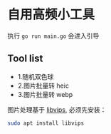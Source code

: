 # 自用高频小工具

执行 `go run main.go` 会进入引导

## Tool list

- 1.随机双色球
- 2.图片批量转 heic
- 3.图片批量转 webp

图片处理基于 [libvips](https://github.com/libvips/libvips), 必须先安装：

```bash
sudo apt install libvips
```
